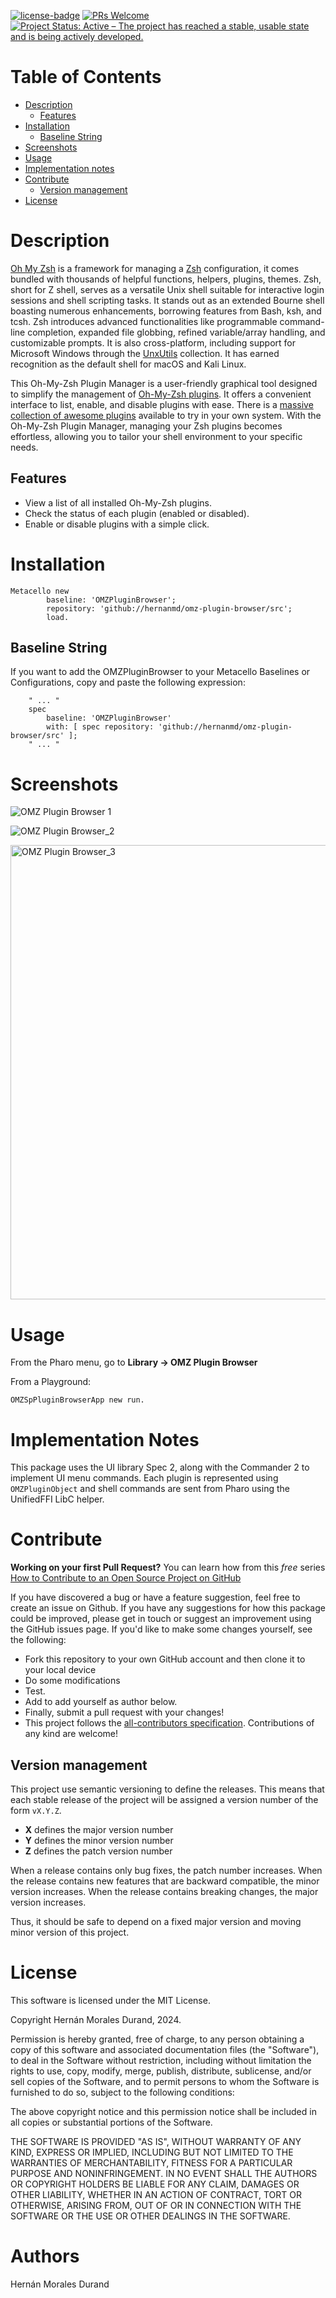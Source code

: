 [![license-badge](https://img.shields.io/badge/license-MIT-blue.svg)](https://img.shields.io/badge/license-MIT-blue.svg)
[![PRs Welcome](https://img.shields.io/badge/PRs-welcome-brightgreen.svg?style=flat-square)](http://makeapullrequest.com)
[![Project Status: Active – The project has reached a stable, usable state and is being actively developed.](http://www.repostatus.org/badges/latest/active.svg)](http://www.repostatus.org/#active)

# Table of Contents

- [Description](#description)
  - [Features](#features)
- [Installation](#installation)
  - [Baseline String](#baseline-string)
- [Screenshots](#screenshots)
- [Usage](#usage)
- [Implementation notes](#implementation-note)
- [Contribute](#contribute)
  - [Version management](#version-management)
- [License](#license)

# Description

[Oh My Zsh](https://ohmyz.sh/) is a framework for managing a [Zsh](https://en.wikipedia.org/wiki/Z_shell) configuration, it comes bundled with thousands of helpful functions, helpers, plugins, themes. Zsh, short for Z shell, serves as a versatile Unix shell suitable for interactive login sessions and shell scripting tasks. It stands out as an extended Bourne shell boasting numerous enhancements, borrowing features from Bash, ksh, and tcsh. Zsh introduces advanced functionalities like programmable command-line completion, expanded file globbing, refined variable/array handling, and customizable prompts. It is also cross-platform, including support for Microsoft Windows through the [UnxUtils](https://en.wikipedia.org/wiki/UnxUtils) collection. It has earned recognition as the default shell for macOS and Kali Linux.

This Oh-My-Zsh Plugin Manager is a user-friendly graphical tool designed to simplify the management of [Oh-My-Zsh plugins](https://github.com/ohmyzsh/ohmyzsh/wiki/Plugins). It offers a convenient interface to list, enable, and disable plugins with ease. There is a [massive collection of awesome plugins](https://github.com/unixorn/awesome-zsh-plugins) available to try in your own system. With the Oh-My-Zsh Plugin Manager, managing your Zsh plugins becomes effortless, allowing you to tailor your shell environment to your specific needs.

## Features

- View a list of all installed Oh-My-Zsh plugins.
- Check the status of each plugin (enabled or disabled).
- Enable or disable plugins with a simple click.

# Installation

```smalltalk
Metacello new	
		baseline: 'OMZPluginBrowser';	
		repository: 'github://hernanmd/omz-plugin-browser/src';	
		load.
```

## Baseline String 

If you want to add the OMZPluginBrowser to your Metacello Baselines or Configurations, copy and paste the following expression:
```smalltalk
	" ... "
	spec
		baseline: 'OMZPluginBrowser' 
		with: [ spec repository: 'github://hernanmd/omz-plugin-browser/src' ];
	" ... "
```

# Screenshots

![OMZ Plugin Browser 1](https://github.com/hernanmd/omz-plugin-browser/assets/4825959/a8d33a53-0d4d-459a-99ba-f514772e19bf)

![OMZ Plugin Browser_2](https://github.com/hernanmd/omz-plugin-browser/assets/4825959/598b21b5-c878-401d-a0b1-5d6983d5f803)

<img width="727" alt="OMZ Plugin Browser_3" src="https://github.com/hernanmd/omz-plugin-browser/assets/4825959/c0f72c68-f381-4f50-931a-2d6bf85db44d">

# Usage

From the Pharo menu, go to **Library -> OMZ Plugin Browser**

From a Playground:
```smalltalk
OMZSpPluginBrowserApp new run.
```
# Implementation Notes

This package uses the UI library Spec 2, along with the Commander 2 to implement UI menu commands.
Each plugin is represented using `OMZPluginObject` and shell commands are sent from Pharo using the UnifiedFFI LibC helper.

# Contribute

**Working on your first Pull Request?** You can learn how from this *free* series [How to Contribute to an Open Source Project on GitHub](https://egghead.io/series/how-to-contribute-to-an-open-source-project-on-github)

If you have discovered a bug or have a feature suggestion, feel free to create an issue on Github.
If you have any suggestions for how this package could be improved, please get in touch or suggest an improvement using the GitHub issues page.
If you'd like to make some changes yourself, see the following:    

  - Fork this repository to your own GitHub account and then clone it to your local device
  - Do some modifications
  - Test.
  - Add <your GitHub username> to add yourself as author below.
  - Finally, submit a pull request with your changes!
  - This project follows the [all-contributors specification](https://github.com/kentcdodds/all-contributors). Contributions of any kind are welcome!

## Version management 

This project use semantic versioning to define the releases. This means that each stable release of the project will be assigned a version number of the form `vX.Y.Z`. 

- **X** defines the major version number
- **Y** defines the minor version number 
- **Z** defines the patch version number

When a release contains only bug fixes, the patch number increases. When the release contains new features that are backward compatible, the minor version increases. When the release contains breaking changes, the major version increases. 

Thus, it should be safe to depend on a fixed major version and moving minor version of this project.

# License
	
This software is licensed under the MIT License.

Copyright Hernán Morales Durand, 2024.

Permission is hereby granted, free of charge, to any person obtaining a copy of this software and associated documentation files (the "Software"), to deal in the Software without restriction, including without limitation the rights to use, copy, modify, merge, publish, distribute, sublicense, and/or sell copies of the Software, and to permit persons to whom the Software is furnished to do so, subject to the following conditions:

The above copyright notice and this permission notice shall be included in all copies or substantial portions of the Software.

THE SOFTWARE IS PROVIDED "AS IS", WITHOUT WARRANTY OF ANY KIND, EXPRESS OR IMPLIED, INCLUDING BUT NOT LIMITED TO THE WARRANTIES OF MERCHANTABILITY, FITNESS FOR A PARTICULAR PURPOSE AND NONINFRINGEMENT. IN NO EVENT SHALL THE AUTHORS OR COPYRIGHT HOLDERS BE LIABLE FOR ANY CLAIM, DAMAGES OR OTHER LIABILITY, WHETHER IN AN ACTION OF CONTRACT, TORT OR OTHERWISE, ARISING FROM, OUT OF OR IN CONNECTION WITH THE SOFTWARE OR THE USE OR OTHER DEALINGS IN THE SOFTWARE.

# Authors

Hernán Morales Durand
